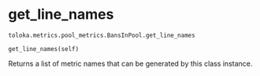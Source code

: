 # get_line_names
`toloka.metrics.pool_metrics.BansInPool.get_line_names`

```
get_line_names(self)
```

Returns a list of metric names that can be generated by this class instance.

